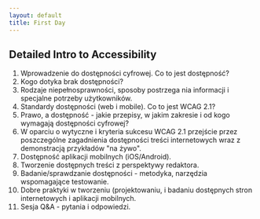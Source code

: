 ```yaml
---
layout: default
title: First Day
---
```


## Detailed Intro to Accessibility

1. Wprowadzenie do dostępności cyfrowej. Co to jest dostępność?
2. Kogo dotyka brak dostępności?
3. Rodzaje niepełnosprawności, sposoby postrzega nia informacji i specjalne potrzeby użytkowników.
4. Standardy dostępności (web i mobile). Co to jest WCAG 2.1?
5. Prawo, a dostępność - jakie przepisy, w jakim zakresie i od kogo wymagają dostępności cyfrowej?
6. W oparciu o wytyczne i kryteria sukcesu WCAG 2.1 przejście przez poszczególne zagadnienia dostępności treści internetowych wraz z demonstracją przykładów "na żywo".
7. Dostępność aplikacji mobilnych (iOS/Android).
8. Tworzenie dostępnych treści z perspektywy redaktora.
9. Badanie/sprawdzanie dostępności - metodyka, narzędzia wspomagające testowanie.
10. Dobre praktyki w tworzeniu (projektowaniu, i badaniu dostępnych stron internetowych i aplikacji mobilnych.
11. Sesja Q&A - pytania i odpowiedzi.